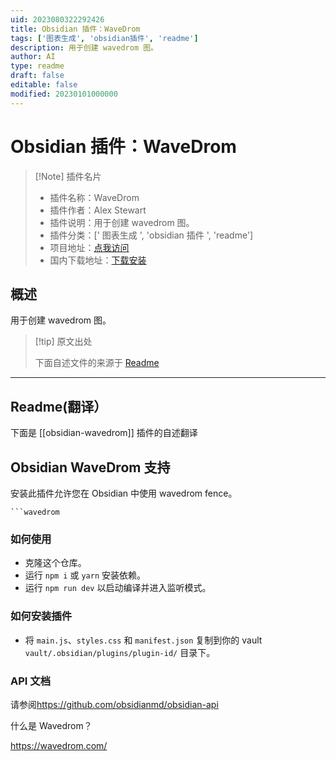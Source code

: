 ```yaml
---
uid: 2023080322292426
title: Obsidian 插件：WaveDrom
tags: ['图表生成', 'obsidian插件', 'readme']
description: 用于创建 wavedrom 图。
author: AI
type: readme
draft: false
editable: false
modified: 20230101000000
---
```


# Obsidian 插件：WaveDrom

> [!Note] 插件名片
> - 插件名称：WaveDrom
> - 插件作者：Alex Stewart
> - 插件说明：用于创建 wavedrom 图。
> - 插件分类：[' 图表生成 ', 'obsidian 插件 ', 'readme']
> - 项目地址：[点我访问](https://github.com/kingsquirrel152/obsidian-wavedrom)
> - 国内下载地址：[下载安装](https://pkmer.cn/products/plugin/pluginMarket/?obsidian-wavedrom)

## 概述

用于创建 wavedrom 图。

> [!tip] 原文出处
>
>下面自述文件的来源于 [Readme](https://ghproxy.net/https://raw.githubusercontent.com/kingsquirrel152/obsidian-wavedrom/main/README.md)
>

---

## Readme(翻译）

下面是 [[obsidian-wavedrom]] 插件的自述翻译

## Obsidian WaveDrom 支持

安装此插件允许您在 Obsidian 中使用 wavedrom fence。

```
```wavedrom
```

### 如何使用

- 克隆这个仓库。
- 运行 `npm i` 或 `yarn` 安装依赖。
- 运行 `npm run dev` 以启动编译并进入监听模式。

### 如何安装插件

- 将 `main.js`、`styles.css` 和 `manifest.json` 复制到你的 vault `vault/.obsidian/plugins/plugin-id/` 目录下。

### API 文档

请参阅<https://github.com/obsidianmd/obsidian-api>

什么是 Wavedrom？

<https://wavedrom.com/>
